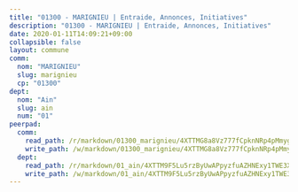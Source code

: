```yaml
---
title: "01300 - MARIGNIEU | Entraide, Annonces, Initiatives"
description: "01300 - MARIGNIEU | Entraide, Annonces, Initiatives"
date: 2020-01-11T14:09:21+09:00
collapsible: false
layout: commune
comm:
  nom: "MARIGNIEU"
  slug: marignieu
  cp: "01300"
dept:
  nom: "Ain"
  slug: ain
  num: "01"
peerpad:
  comm:
    read_path: /r/markdown/01300_marignieu/4XTTMG8a8Vz777fCpknNRp4pMmyg8Q1E71Gr51sYitJ95rHkC
    write_path: /w/markdown/01300_marignieu/4XTTMG8a8Vz777fCpknNRp4pMmyg8Q1E71Gr51sYitJ95rHkC-K3TgUFxpoTM5uaMeGpiqkcs5njbcn2cb44uU66fvNhN42XJ5UEzbADgpMUdAxTh31q7Cf4KaDL2TzU48U63pVmKs8M5Hb8hN943EyWmRcwavJzGfjTxwTivAhN7cJ7KkteEwBgiU
  dept:
    read_path: /r/markdown/01_ain/4XTTM9F5Lu5rzByUwAPpyzfuAZHNExy1TWE3X3wiTrPFfiAJr
    write_path: /w/markdown/01_ain/4XTTM9F5Lu5rzByUwAPpyzfuAZHNExy1TWE3X3wiTrPFfiAJr-K3TgUnxzeFoJA4CB58vXNvKXURJneTNZHUsypAQGicGiZu7AS2sPbjspGpj7s3MmMv58YhkLaSUMQMHaiKAfoMv6wF36Urxbqqh8MmnXpnKkbVhnAishABEkMRAiyAt8GGJ1Jer2
---
```


